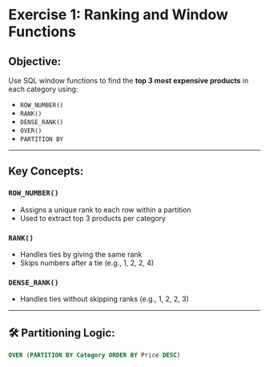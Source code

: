 # Exercise 1: Ranking and Window Functions

##  Objective:
Use SQL window functions to find the **top 3 most expensive products** in each category using:
- `ROW_NUMBER()`
- `RANK()`
- `DENSE_RANK()`
- `OVER()`
- `PARTITION BY`

---

##  Key Concepts:

### `ROW_NUMBER()`
- Assigns a unique rank to each row within a partition
- Used to extract top 3 products per category

### `RANK()`
- Handles ties by giving the same rank
- Skips numbers after a tie (e.g., 1, 2, 2, 4)

### `DENSE_RANK()`
- Handles ties without skipping ranks (e.g., 1, 2, 2, 3)

---

## 🛠 Partitioning Logic:
```sql
OVER (PARTITION BY Category ORDER BY Price DESC)
